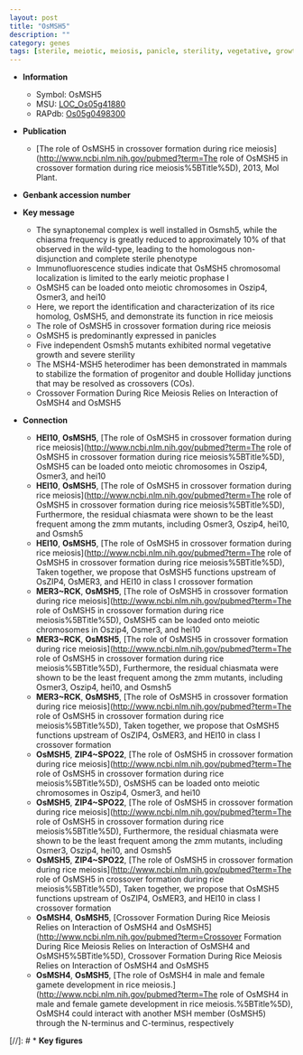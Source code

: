```yaml
---
layout: post
title: "OsMSH5"
description: ""
category: genes
tags: [sterile, meiotic, meiosis, panicle, sterility, vegetative, growth, crossover, Holliday junctions]
---
```


* **Information**  
    + Symbol: OsMSH5  
    + MSU: [LOC_Os05g41880](http://rice.plantbiology.msu.edu/cgi-bin/ORF_infopage.cgi?orf=LOC_Os05g41880)  
    + RAPdb: [Os05g0498300](http://rapdb.dna.affrc.go.jp/viewer/gbrowse_details/irgsp1?name=Os05g0498300)  

* **Publication**  
    + [The role of OsMSH5 in crossover formation during rice meiosis](http://www.ncbi.nlm.nih.gov/pubmed?term=The role of OsMSH5 in crossover formation during rice meiosis%5BTitle%5D), 2013, Mol Plant.

* **Genbank accession number**  

* **Key message**  
    + The synaptonemal complex is well installed in Osmsh5, while the chiasma frequency is greatly reduced to approximately 10% of that observed in the wild-type, leading to the homologous non-disjunction and complete sterile phenotype
    + Immunofluorescence studies indicate that OsMSH5 chromosomal localization is limited to the early meiotic prophase I
    + OsMSH5 can be loaded onto meiotic chromosomes in Oszip4, Osmer3, and hei10
    + Here, we report the identification and characterization of its rice homolog, OsMSH5, and demonstrate its function in rice meiosis
    + The role of OsMSH5 in crossover formation during rice meiosis
    + OsMSH5 is predominantly expressed in panicles
    + Five independent Osmsh5 mutants exhibited normal vegetative growth and severe sterility
    + The MSH4-MSH5 heterodimer has been demonstrated in mammals to stabilize the formation of progenitor and double Holliday junctions that may be resolved as crossovers (COs).
    + Crossover Formation During Rice Meiosis Relies on Interaction of OsMSH4 and OsMSH5

* **Connection**  
    + __HEI10__, __OsMSH5__, [The role of OsMSH5 in crossover formation during rice meiosis](http://www.ncbi.nlm.nih.gov/pubmed?term=The role of OsMSH5 in crossover formation during rice meiosis%5BTitle%5D), OsMSH5 can be loaded onto meiotic chromosomes in Oszip4, Osmer3, and hei10
    + __HEI10__, __OsMSH5__, [The role of OsMSH5 in crossover formation during rice meiosis](http://www.ncbi.nlm.nih.gov/pubmed?term=The role of OsMSH5 in crossover formation during rice meiosis%5BTitle%5D), Furthermore, the residual chiasmata were shown to be the least frequent among the zmm mutants, including Osmer3, Oszip4, hei10, and Osmsh5
    + __HEI10__, __OsMSH5__, [The role of OsMSH5 in crossover formation during rice meiosis](http://www.ncbi.nlm.nih.gov/pubmed?term=The role of OsMSH5 in crossover formation during rice meiosis%5BTitle%5D), Taken together, we propose that OsMSH5 functions upstream of OsZIP4, OsMER3, and HEI10 in class I crossover formation
    + __MER3~RCK__, __OsMSH5__, [The role of OsMSH5 in crossover formation during rice meiosis](http://www.ncbi.nlm.nih.gov/pubmed?term=The role of OsMSH5 in crossover formation during rice meiosis%5BTitle%5D), OsMSH5 can be loaded onto meiotic chromosomes in Oszip4, Osmer3, and hei10
    + __MER3~RCK__, __OsMSH5__, [The role of OsMSH5 in crossover formation during rice meiosis](http://www.ncbi.nlm.nih.gov/pubmed?term=The role of OsMSH5 in crossover formation during rice meiosis%5BTitle%5D), Furthermore, the residual chiasmata were shown to be the least frequent among the zmm mutants, including Osmer3, Oszip4, hei10, and Osmsh5
    + __MER3~RCK__, __OsMSH5__, [The role of OsMSH5 in crossover formation during rice meiosis](http://www.ncbi.nlm.nih.gov/pubmed?term=The role of OsMSH5 in crossover formation during rice meiosis%5BTitle%5D), Taken together, we propose that OsMSH5 functions upstream of OsZIP4, OsMER3, and HEI10 in class I crossover formation
    + __OsMSH5__, __ZIP4~SPO22__, [The role of OsMSH5 in crossover formation during rice meiosis](http://www.ncbi.nlm.nih.gov/pubmed?term=The role of OsMSH5 in crossover formation during rice meiosis%5BTitle%5D), OsMSH5 can be loaded onto meiotic chromosomes in Oszip4, Osmer3, and hei10
    + __OsMSH5__, __ZIP4~SPO22__, [The role of OsMSH5 in crossover formation during rice meiosis](http://www.ncbi.nlm.nih.gov/pubmed?term=The role of OsMSH5 in crossover formation during rice meiosis%5BTitle%5D), Furthermore, the residual chiasmata were shown to be the least frequent among the zmm mutants, including Osmer3, Oszip4, hei10, and Osmsh5
    + __OsMSH5__, __ZIP4~SPO22__, [The role of OsMSH5 in crossover formation during rice meiosis](http://www.ncbi.nlm.nih.gov/pubmed?term=The role of OsMSH5 in crossover formation during rice meiosis%5BTitle%5D), Taken together, we propose that OsMSH5 functions upstream of OsZIP4, OsMER3, and HEI10 in class I crossover formation
    + __OsMSH4__, __OsMSH5__, [Crossover Formation During Rice Meiosis Relies on Interaction of OsMSH4 and OsMSH5](http://www.ncbi.nlm.nih.gov/pubmed?term=Crossover Formation During Rice Meiosis Relies on Interaction of OsMSH4 and OsMSH5%5BTitle%5D), Crossover Formation During Rice Meiosis Relies on Interaction of OsMSH4 and OsMSH5
    + __OsMSH4__, __OsMSH5__, [The role of OsMSH4 in male and female gamete development in rice meiosis.](http://www.ncbi.nlm.nih.gov/pubmed?term=The role of OsMSH4 in male and female gamete development in rice meiosis.%5BTitle%5D), OsMSH4 could interact with another MSH member (OsMSH5) through the N-terminus and C-terminus, respectively

[//]: # * **Key figures**  


